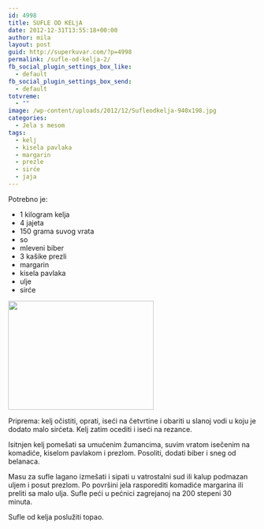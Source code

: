 ```yaml
---
id: 4998
title: SUFLE OD KELjA
date: 2012-12-31T13:55:18+00:00
author: mila
layout: post
guid: http://superkuvar.com/?p=4998
permalink: /sufle-od-kelja-2/
fb_social_plugin_settings_box_like:
  - default
fb_social_plugin_settings_box_send:
  - default
totvreme:
  - ""
image: /wp-content/uploads/2012/12/Sufleodkelja-940x198.jpg
categories:
  - Jela s mesom
tags:
  - kelj
  - kisela pavlaka
  - margarin
  - prezle
  - sirće
  - jaja
---
```

Potrebno je:

  * 1 kilogram kelja
  * 4 jajeta
  * 150 grama suvog vrata
  * so
  * mleveni biber
  * 3 kašike prezli
  * margarin
  * kisela pavlaka
  * ulje
  * sirće

<img class="alignnone" src="//superkuvar.com/wp-content/uploads/2012/12/Sufleodkelja-e1356944719247.jpg" alt="" width="295" height="221" /> 

Priprema: kelj očistiti, oprati, iseći na četvrtine i obariti u slanoj vodi u koju je dodato malo sirćeta. Kelj zatim ocediti i iseći na rezance.

Isitnjen kelj pomešati sa umućenim žumancima, suvim vratom isečenim na komadiće, kiselom pavlakom i prezlom. Posoliti, dodati biber i sneg od belanaca.

Masu za sufle lagano izmešati i sipati u vatrostalni sud ili kalup podmazan uljem i posut prezlom. Po površini jela rasporediti komadiće margarina ili preliti sa malo ulja. Sufle peći u pećnici zagrejanoj na 200 stepeni 30 minuta.

Sufle od kelja poslužiti topao.

&nbsp;

&nbsp;